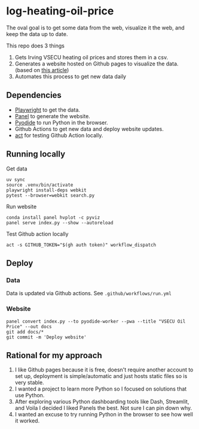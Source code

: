 # log-heating-oil-price

The oval goal is to get some data from the web, visualize it the web, and keep the data up to date.

This repo does 3 things
1. Gets Irving VSECU heating oil prices and stores them in a csv.
2. Generates a website hosted on Github pages to visualize the data. (based on [this article](https://towardsdatascience.com/how-to-deploy-a-panel-visualization-dashboard-to-github-pages-2f520fd8660))
3. Automates this process to get new data daily


## Dependencies
* [Playwright](https://playwright.dev/python/) to get the data.
* [Panel](https://panel.holoviz.org/) to generate the website.
* [Pyodide](https://github.com/pyodide/pyodide) to run Python in the browser.
* Github Actions to get new data and deploy website updates.
* [act](https://github.com/nektos/act) for testing Github Action locally.


## Running locally
Get data
```
uv sync
source .venv/bin/activate
playwright install-deps webkit
pytest --browser=webkit search.py
```

Run website
```
conda install panel hvplot -c pyviz
panel serve index.py --show --autoreload
```


Test Github action locally
```
act -s GITHUB_TOKEN="$(gh auth token)" workflow_dispatch
```

## Deploy
### Data
Data is updated via Github actions. See `.github/workflows/run.yml`

### Website
```
panel convert index.py --to pyodide-worker --pwa --title "VSECU Oil Price" --out docs
git add docs/*
git commit -m 'Deploy website'
```

## Rational for my approach
1. I like Github pages because it is free, doesn't require another account to set up, deployment is simple/automatic and just hosts static files so is very stable.
2. I wanted a project to learn more Python so I focused on solutions that use Python.
3. After exploring various Python dashboarding tools like Dash, Streamlit, and Voila I decided I liked Panels the best. Not sure I can pin down why.
4. I wanted an excuse to try running Python in the browser to see how well it worked.


